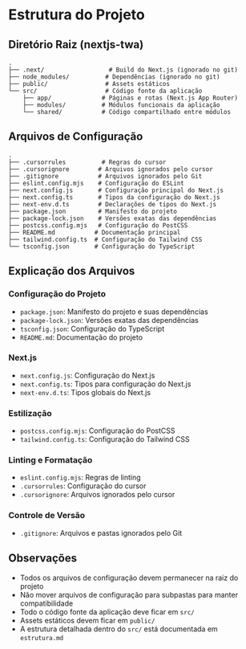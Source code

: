 # Estrutura do Projeto

## Diretório Raiz (nextjs-twa)

```plaintext
.
├── .next/                  # Build do Next.js (ignorado no git)
├── node_modules/          # Dependências (ignorado no git)
├── public/                # Assets estáticos
└── src/                   # Código fonte da aplicação
    ├── app/              # Páginas e rotas (Next.js App Router)
    ├── modules/          # Módulos funcionais da aplicação
    └── shared/           # Código compartilhado entre módulos
```

## Arquivos de Configuração

```plaintext
.
├── .cursorrules          # Regras do cursor
├── .cursorignore        # Arquivos ignorados pelo cursor
├── .gitignore           # Arquivos ignorados pelo Git
├── eslint.config.mjs    # Configuração do ESLint
├── next.config.js       # Configuração principal do Next.js
├── next.config.ts       # Tipos da configuração do Next.js
├── next-env.d.ts        # Declarações de tipos do Next.js
├── package.json         # Manifesto do projeto
├── package-lock.json    # Versões exatas das dependências
├── postcss.config.mjs   # Configuração do PostCSS
├── README.md           # Documentação principal
├── tailwind.config.ts  # Configuração do Tailwind CSS
└── tsconfig.json       # Configuração do TypeScript
```

## Explicação dos Arquivos

### Configuração do Projeto

- `package.json`: Manifesto do projeto e suas dependências
- `package-lock.json`: Versões exatas das dependências
- `tsconfig.json`: Configuração do TypeScript
- `README.md`: Documentação do projeto

### Next.js

- `next.config.js`: Configuração do Next.js
- `next.config.ts`: Tipos para configuração do Next.js
- `next-env.d.ts`: Tipos globais do Next.js

### Estilização

- `postcss.config.mjs`: Configuração do PostCSS
- `tailwind.config.ts`: Configuração do Tailwind CSS

### Linting e Formatação

- `eslint.config.mjs`: Regras de linting
- `.cursorrules`: Configuração do cursor
- `.cursorignore`: Arquivos ignorados pelo cursor

### Controle de Versão

- `.gitignore`: Arquivos e pastas ignorados pelo Git

## Observações

- Todos os arquivos de configuração devem permanecer na raiz do projeto
- Não mover arquivos de configuração para subpastas para manter compatibilidade
- Todo o código fonte da aplicação deve ficar em `src/`
- Assets estáticos devem ficar em `public/`
- A estrutura detalhada dentro do `src/` está documentada em `estrutura.md`
